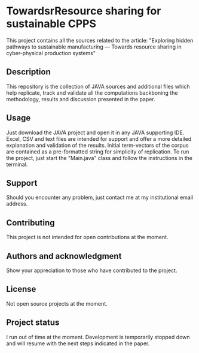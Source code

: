 # TowardsrResource sharing for sustainable CPPS
This project contains all the sources related to the article: "Exploring hidden pathways to sustainable manufacturing — Towards resource sharing in cyber-physical production systems"

## Description
This repository is the collection of JAVA sources and additional files which help replicate, track and validate all the computations backboning the methodology, results and discussion presented in the paper. 

## Usage
Just download the JAVA project and open it in any JAVA supporting IDE. Excel, CSV and text files are intended for support and offer a more detailed explanation and validation of the results. Initial term-vectors of the corpus are contained as a pre-formatted string for simplicity of replication. To run the project, just start the "Main.java" class and follow the instructions in the terminal.

## Support
Should you encounter any problem, just contact me at my institutional email address.

## Contributing
This project is not intended for open contributions at the moment.

## Authors and acknowledgment
Show your appreciation to those who have contributed to the project.

## License
Not open source projects at the moment.

## Project status
I run out of time at the moment. Development is temporarily stopped down and will resume with the next steps indicated in the paper.
